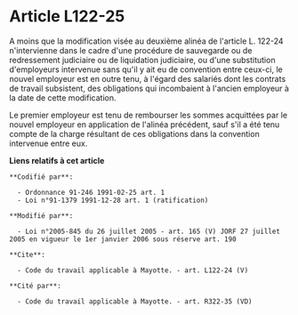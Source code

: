 # Article L122-25

A moins que la modification visée au deuxième alinéa de l'article L. 122-24 n'intervienne dans le cadre d'une procédure de
sauvegarde ou de redressement judiciaire ou de liquidation judiciaire, ou d'une substitution d'employeurs intervenue sans
qu'il y ait eu de convention entre ceux-ci, le nouvel employeur est en outre tenu, à l'égard des salariés dont les contrats
de travail subsistent, des obligations qui incombaient à l'ancien employeur à la date de cette modification. 

Le premier employeur est tenu de rembourser les sommes acquittées par le nouvel employeur en application de l'alinéa
précédent, sauf s'il a été tenu compte de la charge résultant de ces obligations dans la convention intervenue entre eux.

**Liens relatifs à cet article**

	**Codifié par**:

	  - Ordonnance 91-246 1991-02-25 art. 1
	  - Loi n°91-1379 1991-12-28 art. 1 (ratification)

	**Modifié par**:

	  - Loi n°2005-845 du 26 juillet 2005 - art. 165 (V) JORF 27 juillet 2005 en vigueur le 1er janvier 2006 sous réserve art. 190

	**Cite**:

	  - Code du travail applicable à Mayotte. - art. L122-24 (V)

	**Cité par**:

	  - Code du travail applicable à Mayotte. - art. R322-35 (VD)

